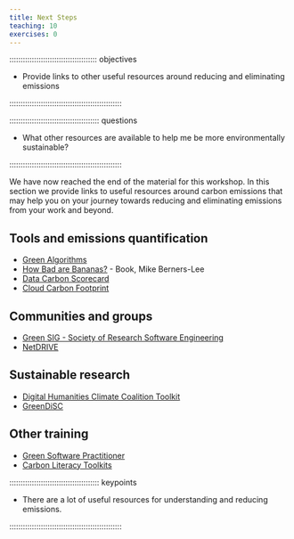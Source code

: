 ```yaml
---
title: Next Steps
teaching: 10
exercises: 0
---
```


::::::::::::::::::::::::::::::::::::::: objectives

- Provide links to other useful resources around reducing and eliminating emissions

::::::::::::::::::::::::::::::::::::::::::::::::::

:::::::::::::::::::::::::::::::::::::::: questions

- What other resources are available to help me be more environmentally sustainable?

::::::::::::::::::::::::::::::::::::::::::::::::::

We have now reached the end of the material for this workshop. In this section we provide links to useful resources around carbon emissions that may help you on your journey towards reducing and eliminating emissions from your work and beyond.

## Tools and emissions quantification

- [Green Algorithms](https://www.green-algorithms.org/)
- [How Bad are Bananas?](https://howbadarebananas.com/) - Book, Mike Berners-Lee
- [Data Carbon Scorecard](https://digitaldecarb.org/data-carbon-scorecard/)
- [Cloud Carbon Footprint](https://www.cloudcarbonfootprint.org/)

## Communities and groups

- [Green SIG - Society of Research Software Engineering](https://socrse.github.io/green-sig/)
- [NetDRIVE](https://eng.ox.ac.uk/netdrive/)

## Sustainable research

- [Digital Humanities Climate Coalition Toolkit](https://sas-dhrh.github.io/dhcc-toolkit/)
- [GreenDiSC](https://www.software.ac.uk/GreenDiSC)

## Other training

- [Green Software Practitioner](https://learn.greensoftware.foundation/)
- [Carbon Literacy Toolkits](https://carbonliteracy.com/sectors/)


:::::::::::::::::::::::::::::::::::::::: keypoints

- There are a lot of useful resources for understanding and reducing emissions.

::::::::::::::::::::::::::::::::::::::::::::::::::